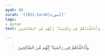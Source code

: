 ```yaml
---
ayah: 86
surah: '[[021-Surah|سورة]]'
tags:
- quran
text: وَأَدْخَلْنَاهُمْ فِي رَحْمَتِنَا ۖ إِنَّهُم مِّنَ الصَّالِحِينَ

---
```

> وَأَدْخَلْنَاهُمْ فِي رَحْمَتِنَا ۖ إِنَّهُم مِّنَ الصَّالِحِينَ
